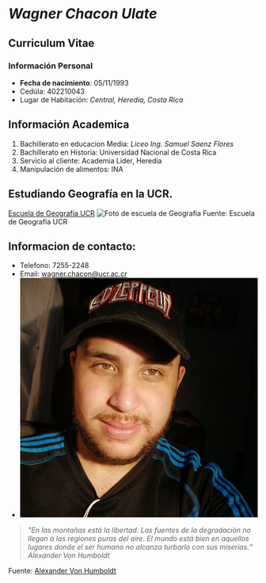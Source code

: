 # *Wagner Chacon Ulate*

## Curriculum Vitae
### Información Personal 
- **Fecha de nacimiento**: 05/11/1993
- Cedúla: 402210043 
- Lugar de Habitación: _Central, Heredia, Costa Rica_

## Información Academica 
1. Bachillerato en educacion Media: _*Liceo Ing. Samuel Saenz Flores*_ 
2. Bachillerato en Historia: Universidad Nacional de Costa Rica 
3. Servicio al cliente: Academia Lider, Heredia 
4. Manipulación de alimentos: INA 

## Estudiando Geografía en la UCR.
[Escuela de Geografía UCR](https://www.geografia.fcs.ucr.ac.cr/)
![Foto de escuela de Geografia](https://www.geografia.fcs.ucr.ac.cr/images/aconimo_EG_blanco2.png) Fuente: Escuela de Geografía UCR

## Informacion de contacto: 
- Telefono: 7255-2248
- Email: wagner.chacon@ucr.ac.cr
- ![Foto de Wagner Chacon](Wagner.jpg)

> _"En las montañas está la libertad. Las fuentes de la degradación no llegan a las regiones puras del aire. El mundo está bien en aquellos lugares donde el ser humano no alcanza  turbarlo con sus miserias.“_  
*Alexander Von Humboldt*

Fuente: [Alexander Von Humboldt](https://citas.in/autores/alexander-von-humboldt/)
